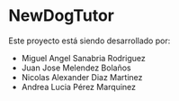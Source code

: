 # NewDogTutor

Este proyecto está siendo desarrollado por:
- Miguel Angel Sanabria Rodriguez
- Juan Jose Melendez Bolaños
- Nicolas Alexander Diaz Martinez
- Andrea Lucia Pérez Marquinez